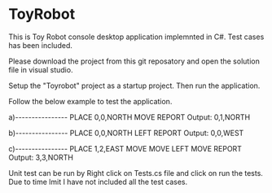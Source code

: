 # ToyRobot

This is Toy Robot console desktop application implemnted in C#. Test cases has been included.

Please download the project from this git reposatory and open the solution file in visual studio.

Setup the "Toyrobot" project as a startup project. Then run the application. 

Follow the below example to test the application.

a)----------------
PLACE 0,0,NORTH
MOVE
REPORT 
Output: 0,1,NORTH

b)----------------
PLACE 0,0,NORTH
LEFT
REPORT
Output: 0,0,WEST

c)----------------
PLACE 1,2,EAST
MOVE
MOVE
LEFT
MOVE
REPORT
Output: 3,3,NORTH

Unit test can be run by Right click on Tests.cs file and click on run the tests. Due to time lmit I have not included all the test cases.
